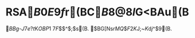 # RSA$B0E9f$r(BC$B8@8l$G<BAu(B
$BBg$-$J7e?t$K$OBP1~$7$F$$$^$;$s(B.
$BG[Ns$rMQ$$$F2K$J;~$K$d$j$^$9(B.
